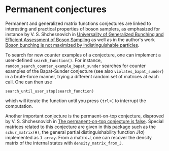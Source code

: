 # Permanent conjectures

Permanent and generalized matrix functions conjectures are linked to interesting and practical properties of boson samplers, as emphasized for instance by V. S. Shchesnovich in [Universality of Generalized Bunching and Efficient Assessment of Boson Sampling](https://arxiv.org/abs/1509.01561) as well as in the author's work [Boson bunching is not maximized by indistinguishable particles](https://arxiv.org/abs/2203.01306).

To search for new counter examples of a conjecture, one can implement a user-defined `search_function()`. For instance, `random_search_counter_example_bapat_sunder` searches for counter examples of the Bapat-Sunder conjecture (see also `violates_bapat_sunder`) in a brute-force manner, trying a different random set of matrices at each call.
One can then use

    search_until_user_stop(search_function)

which will iterate the function until you press `Ctrl+C` to interrupt the computation.

Another important conjecture is the permaent-on-top conjecture, disproved by V. S. Shchesnovich in [The permanent-on-top conjecture is false](https://www.sciencedirect.com/science/article/pii/S0024379515006631).
Special matrices related to this conjecture are given in this package such as the `schur_matrix(H)`, the general partial distinguishability function J(σ) implemented as `J_array`. From a matrix J, one can recover the density matrix of the internal states with `density_matrix_from_J`.
